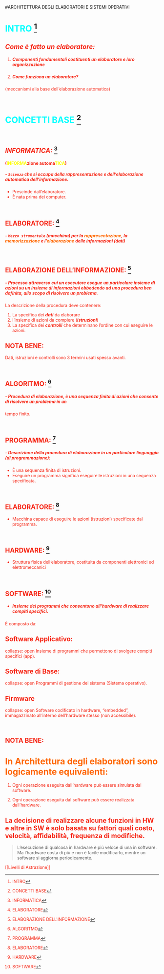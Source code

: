 #ARCHITETTURA DEGLI ELABORATORI E SISTEMI OPERATIVI 

[^1]: INTRO

[^2]: CONCETTI BASE 

[^3]: INFORMATICA

[^4]: ELABORATORE 

[^5]: ELABORAZIONE DELL'INFORMAZIONE 

[^6]: ALGORITMO

[^7]: PROGRAMMA

[^8]: HARDWARE

[^9]: SOFTWARE



# <font color="Cyan">INTRO</font> [^1]



## ***<font color="#F62817">Come è fatto un elaboratore:***

1. ##### Componenti fondamentali costituenti un elaboratore e loro organizzazione

2. ##### Come funziona un elaboratore?
(meccanismi alla base dell’elaborazione automatica)

<br>

# <font color="Cyan">CONCETTI BASE</font> [^2]

<br>

## ***<font color="#F62817">INFORMATICA:</font>***  [^3] 
#### (<font color="Yellow">INFORMA</font>zione automa<font color="Yellow">TICA</font>)

##### - `Scienza` che si occupa della rappresentazione e dell’elaborazione automatica dell’informazione. 
- Prescinde dall’elaboratore.
- È nata prima dei computer.

<br>

## <font color="#F62817">ELABORATORE:</font> [^4]  
##### - `Mezzo strumentale` (***macchina***) per la <font color="#FF6700">rappresentazione</font>, la <font color="#FF6700">memorizzazione</font> e l’<font color="#FF6700">elaborazione</font> delle informazioni (***dati***)

<br>

## <font color="#F62817">ELABORAZIONE DELL’INFORMAZIONE:</font> [^5]
##### - Processo attraverso cui un esecutore esegue un particolare insieme di azioni su un insieme di informazioni obbedendo ad una procedura ben definita, allo scopo di risolvere un problema.  

La descrizione della procedura deve contenere: 
1. La specifica dei ***dati*** da elaborare
2. l’insieme di azioni da compiere (***istruzioni***) 
3. La specifica dei ***controlli*** che determinano l’ordine con cui eseguire le azioni. 

## NOTA BENE:
Dati, istruzioni e controlli sono 3 termini usati spesso avanti.

<br>


## <font color="#F62817">ALGORITMO:</font> [^6]  
#####  - Procedura di elaborazione, è una sequenza finita di azioni che consente di risolvere un problema in un  
tempo finito.

<br>


## <font color="#F62817">PROGRAMMA:</font> [^7]  
##### - Descrizione della procedura di elaborazione in un particolare linguaggio (di programmazione): 
- È una  sequenza finita di istruzioni. 
- Eseguire un programma significa eseguire le istruzioni in una sequenza specificata.

<br>

## <font color="#F62817">ELABORATORE:</font> [^4]   
 - Macchina capace di eseguire le azioni (istruzioni) specificate dal programma.  

<br>


## <font color="#F62817">HARDWARE:</font> [^8]  
- Struttura fisica dell’elaboratore, costituita da componenti elettronici ed elettromeccanici

<br>


## <font color="#F62817">SOFTWARE:</font> [^9]
- #####  Insieme dei programmi che consentono all’hardware di realizzare compiti specifici. 

È composto da:  


## Software Applicativo: 
collapse: open
Insieme di programmi che permettono di svolgere compiti specifici (app).


## Software di Base:
collapse: open
Programmi di gestione del sistema (Sistema operativo).  


## Firmware
 collapse: open
 Software codificato in hardware, “embedded”, immagazzinato all’interno dell’hardware stesso (non accessibile).

<br>

## NOTA BENE:
# <font color="FF6700">In Architettura degli elaboratori sono logicamente equivalenti:</font>
1. Ogni operazione eseguita dall’hardware può essere simulata dal software.  

2. Ogni operazione eseguita dal software può essere realizzata dall’hardware.

## La decisione di realizzare alcune funzioni in HW e altre in SW è solo basata su fattori quali costo, velocità, affidabilità, frequenza di modifiche.  

> L’esecuzione di qualcosa in hardware è più veloce di una in software. Ma l’hardware costa di più e non è facile modificarlo, mentre un software si aggiorna periodicamente.




 



[[Livelli di Astrazione]]

